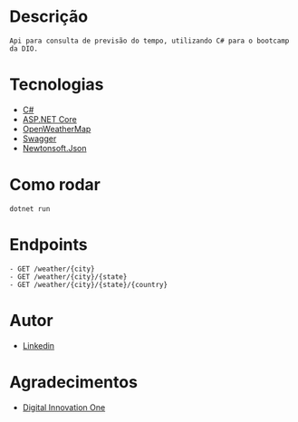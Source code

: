 # Descrição

```
Api para consulta de previsão do tempo, utilizando C# para o bootcamp da DIO.
```

# Tecnologias

- [C#](https://docs.microsoft.com/pt-br/dotnet/csharp/)
- [ASP.NET Core](https://docs.microsoft.com/pt-br/aspnet/core/?view=aspnetcore-5.0)
- [OpenWeatherMap](https://openweathermap.org/api)
- [Swagger](https://swagger.io/)
- [Newtonsoft.Json](https://www.newtonsoft.com/json)


# Como rodar

```
dotnet run
```

# Endpoints
```
- GET /weather/{city}
- GET /weather/{city}/{state}
- GET /weather/{city}/{state}/{country}
```

# Autor

- [Linkedin](https://www.linkedin.com/in/rafaelandrade7112/)


# Agradecimentos

- [Digital Innovation One](https://digitalinnovation.one/)

